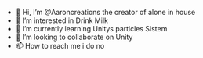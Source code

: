 - 👋 Hi, I’m @Aaroncreations the creator of alone in house
- 👀 I’m interested in Drink Milk
- 🌱 I’m currently learning Unitys particles Sistem
- 💞️ I’m looking to collaborate on Unity
- 📫 How to reach me i do no

<!---
Aaroncreations/Aaroncreations is a ✨ special ✨ repository because its `README.md` (this file) appears on your GitHub profile.
You can click the Preview link to take a look at your changes.
--->
